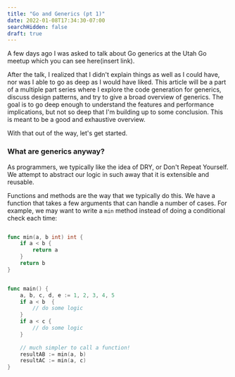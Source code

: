 ```yaml
---
title: "Go and Generics (pt 1)"
date: 2022-01-08T17:34:30-07:00
searchHidden: false
draft: true
---
```


A few days ago I was asked to talk about Go generics at the Utah Go meetup which you can see here(insert link). 

After the talk, I realized that I didn't explain things as well as I could have, nor was I able to go as deep as I would have liked. This article will be a part of a multiple part series where I explore the code generation for generics, discuss design patterns, and try to give a broad overview of generics.
The goal is to go deep enough to understand the features and performance implications, but not so deep that I'm building up to some conclusion. This is meant to be a good and exhaustive overview.

With that out of the way, let's get started.

### What are generics anyway?

As programmers, we typically like the idea of DRY, or Don't Repeat Yourself. We attempt to abstract our logic in such away that it is extensible and reusable.

Functions and methods are the way that we typically do this. We have a function that takes a few arguments that can handle a number of cases. For example, we may want to write a `min` method instead of doing a conditional check each time:

```go

func min(a, b int) int {
	if a < b {
		return a
	}
	return b
}


func main() {
	a, b, c, d, e := 1, 2, 3, 4, 5
	if a < b  {
		// do some logic
	}
	if a < c {
		// do some logic
	}
	
	// much simpler to call a function!
	resultAB := min(a, b)
	resultAC := min(a, c)
}

```



